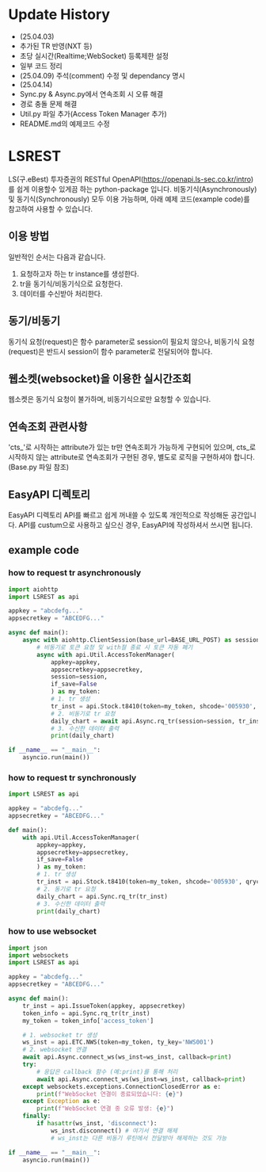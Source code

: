 # Update History
- (25.04.03) 
 - 추가된 TR 반영(NXT 등)
 - 초당 실시간(Realtime;WebSocket) 등록제한 설정
 - 일부 코드 정리
- (25.04.09) 주석(comment) 수정 및 dependancy 명시
- (25.04.14) 
 - Sync.py & Async.py에서 연속조회 시 오류 해결
 - 경로 충돌 문제 해결
 - Util.py 파일 추가(Access Token Manager 추가)
 - README.md의 예제코드 수정


# LSREST
LS(구.eBest) 투자증권의 RESTful OpenAPI(https://openapi.ls-sec.co.kr/intro)를 쉽게 이용할수 있게끔 하는 python-package 입니다.
비동기식(Asynchronously) 및 동기식(Synchronously) 모두 이용 가능하며, 
아래 예제 코드(example code)를 참고하여 사용할 수 있습니다.

## 이용 방법
일반적인 순서는 다음과 같습니다.
1. 요청하고자 하는 tr instance를 생성한다.
2. tr을 동기식/비동기식으로 요청한다.
3. 데이터를 수신받아 처리한다.

## 동기/비동기
동기식 요청(request)은 함수 parameter로 session이 필요치 않으나, 
비동기식 요청(request)은 반드시 session이 함수 parameter로 전달되어야 합니다.

## 웹소켓(websocket)을 이용한 실시간조회
웹소켓은 동기식 요청이 불가하며, 비동기식으로만 요청할 수 있습니다.

## 연속조회 관련사항
'cts_'로 시작하는 attribute가 있는 tr만 연속조회가 가능하게 구현되어 있으며,
cts_로 시작하지 않는 attribute로 연속조회가 구현된 경우, 별도로 로직을 구현하셔야 합니다. (Base.py 파일 참조)

## EasyAPI 디렉토리
EasyAPI 디렉토리 API를 빠르고 쉽게 꺼내쓸 수 있도록 개인적으로 작성해둔 공간입니다.
API를 custum으로 사용하고 싶으신 경우, EasyAPI에 작성하셔서 쓰시면 됩니다.


## example code
### how to request tr asynchronously
```python
import aiohttp
import LSREST as api

appkey = "abcdefg..."
appsecretkey = "ABCEDFG..."

async def main():
    async with aiohttp.ClientSession(base_url=BASE_URL_POST) as session:
        # 비동기로 토큰 요청 및 with절 종료 시 토큰 자동 폐기
        async with api.Util.AccessTokenManager(
            appkey=appkey, 
            appsecretkey=appsecretkey, 
            session=session, 
            if_save=False
            ) as my_token:
            # 1. tr 생성
            tr_inst = api.Stock.t8410(token=my_token, shcode='005930', qrycnt=1000, sdate='20200101', edate='20230926')
            # 2. 비동기로 tr 요청
            daily_chart = await api.Async.rq_tr(session=session, tr_inst=tr_inst)
            # 3. 수신한 데이터 출력
            print(daily_chart)

if __name__ == "__main__":
    asyncio.run(main())


```


### how to request tr synchronously

```python
import LSREST as api

appkey = "abcdefg..."
appsecretkey = "ABCEDFG..."

def main():
    with api.Util.AccessTokenManager(
        appkey=appkey, 
        appsecretkey=appsecretkey, 
        if_save=False
        ) as my_token:
        # 1. tr 생성
        tr_inst = api.Stock.t8410(token=my_token, shcode='005930', qrycnt=1000, sdate='20200101', edate='20230926')
        # 2. 동기로 tr 요청
        daily_chart = api.Sync.rq_tr(tr_inst)
        # 3. 수신한 데이터 출력
        print(daily_chart)
```

### how to use websocket

```python
import json
import websockets
import LSREST as api

appkey = "abcdefg..."
appsecretkey = "ABCEDFG..."

async def main():
    tr_inst = api.IssueToken(appkey, appsecretkey)
    token_info = api.Sync.rq_tr(tr_inst)
    my_token = token_info['access_token']

    # 1. websocket tr 생성
    ws_inst = api.ETC.NWS(token=my_token, ty_key='NWS001')
    # 2. websocket 연결
    await api.Async.connect_ws(ws_inst=ws_inst, callback=print)
    try:
        # 응답은 callback 함수 (예:print)를 통해 처리
        await api.Async.connect_ws(ws_inst=ws_inst, callback=print)
    except websockets.exceptions.ConnectionClosedError as e:
        print(f"WebSocket 연결이 종료되었습니다: {e}")
    except Exception as e:
        print(f"WebSocket 연결 중 오류 발생: {e}")
    finally:
        if hasattr(ws_inst, 'disconnect'):
            ws_inst.disconnect() # 여기서 연결 해제
            # ws_inst는 다른 비동기 루틴에서 전달받아 해제하는 것도 가능

if __name__ == "__main__":
    asyncio.run(main())

```

